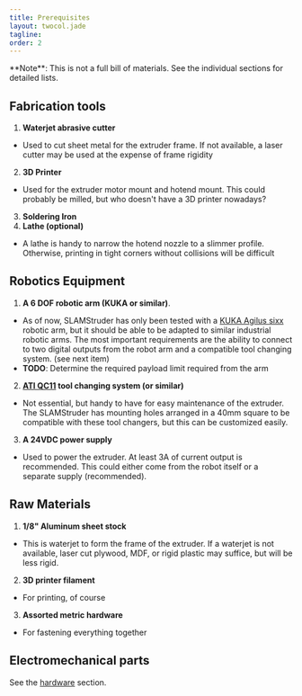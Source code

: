 ```yaml
---
title: Prerequisites
layout: twocol.jade
tagline: 
order: 2
---
```


<p class="uk-alert">**Note**: This is not a full bill of materials. See the individual sections for detailed lists.</p>

## Fabrication tools

1. **Waterjet abrasive cutter**
 - Used to cut sheet metal for the extruder frame. If not available, a laser cutter may be used at the expense of frame rigidity
2. **3D Printer**
 - Used for the extruder motor mount and hotend mount. This could probably be milled, but who doesn't have a 3D printer nowadays?
3. **Soldering Iron**
4. **Lathe (optional)**
 - A lathe is handy to narrow the hotend nozzle to a slimmer profile. Otherwise, printing in tight corners without collisions will be difficult

## Robotics Equipment

1. **A 6 DOF robotic arm (KUKA or similar)**. 
 - As of now, SLAMStruder has only been tested with a [KUKA Agilus sixx](http://www.kuka-robotics.com/en/products/industrial_robots/small_robots/kr6_r900_sixx/) robotic arm, but it should be able to be adapted to similar industrial robotic arms. The most important requirements are the ability to connect to two digital outputs from the robot arm and a compatible tool changing system. (see next item)
 - **TODO**: Determine the required payload limit required from the arm
2. **[ATI QC11](http://www.ati-ia.com/products/toolchanger/QC.aspx?ID=QC-11) tool changing system (or similar)**
 - Not essential, but handy to have for easy maintenance of the extruder. The SLAMStruder has mounting holes arranged in a 40mm square to be compatible with these tool changers, but this can be customized easily.
3. **A 24VDC power supply**
 - Used to power the extruder. At least 3A of current output is recommended. This could either come from the robot itself or a separate supply (recommended). 

## Raw Materials

1. **1/8" Aluminum sheet stock**
 - This is waterjet to form the frame of the extruder. If a waterjet is not available, laser cut plywood, MDF, or rigid plastic may suffice, but will be less rigid.
2. **3D printer filament**
 - For printing, of course
3. **Assorted metric hardware**
 - For fastening everything together

## Electromechanical parts

See the [hardware](/make/hardware) section.
